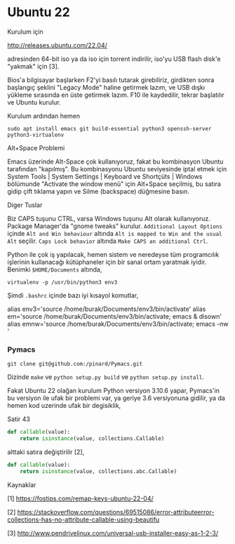 # Ubuntu 22

Kurulum için

http://releases.ubuntu.com/22.04/

adresinden 64-bit iso ya da iso için torrent indirilir, iso'yu USB
flash disk'e "yakmak" için [3].

Bios'a bilgisayar başlarken F2'yi basılı tutarak girebiliriz,
girdikten sonra başlangıç şeklini "Legacy Mode" haline getirmek lazım,
ve USB dışkı yükleme sırasında en üste getirmek lazım. F10 ile
kaydedilir, tekrar başlatılır ve Ubuntu kurulur. 

Kurulum ardından hemen

```
sudo apt install emacs git build-essential python3 openssh-server python3-virtualenv
```

Alt+Space Problemi

Emacs üzerinde Alt-Space çok kullanıyoruz, fakat bu kombinasyon Ubuntu
tarafından "kapılmış". Bu kombinasyonu Ubuntu seviyesinde iptal etmek
için System Tools | System Settings | Keyboard ve Shortçüts | Windows
bölümunde "Activate the window menü" için Alt+Space seçilmiş, bu
satıra gidip çift tıklama yapın ve Silme (backspace) düğmesine basın.

Diger Tuslar

Biz CAPS tuşunu CTRL, varsa Windows tuşunu Alt olarak kullanıyoruz.
Package Manager'da "gnome tweaks" kurulur. `Additional Layout Options`
içinde `Alt and Win behaviour` altında `Alt is mapped to Win and the
usual Alt` seçilir. `Caps Lock behavior` altında `Make CAPS an
additional Ctrl`.

Python ile çok iş yapılacak, hemen sistem ve neredeyse tüm programcılık
işlerinin kullanacağı kütüphaneler için bir sanal ortam yaratmak iyidir.
Benimki `$HOME/Documents` altında,

```
virtualenv -p /usr/bin/python3 env3
```

Şimdi `.bashrc` içinde bazı iyi kısayol komutlar,

alias env3='source /home/burak/Documents/env3/bin/activate'
alias em='source /home/burak/Documents/env3/bin/activate; emacs & disown'
alias emnw='source /home/burak/Documents/env3/bin/activate; emacs -nw '

### Pymacs

```
git clone git@github.com:/pinard/Pymacs.git
```

Dizinde `make` ve `python setup.py build` ve `python setup.py install`.

Fakat Ubuntu 22 olağan kurulum Python versiyon 3.10.6 yapar, Pymacs'in
bu versiyon ile ufak bir problemi var, ya geriye 3.6 versiyonuna
gidilir, ya da hemen kod uzerinde ufak bir degisiklik,

Satir 43

```python
def callable(value):
    return isinstance(value, collections.Callable)
```

alttaki satıra değiştirilir [2],

```python
def callable(value):
    return isinstance(value, collections.abc.Callable)
```

Kaynaklar

[1] https://fostips.com/remap-keys-ubuntu-22-04/

[2] https://stackoverflow.com/questions/69515086/error-attributeerror-collections-has-no-attribute-callable-using-beautifu

[3] http://www.pendrivelinux.com/universal-usb-installer-easy-as-1-2-3/